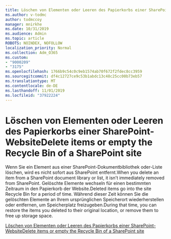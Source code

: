 ```yaml
---
title: Löschen von Elementen oder Leeren des Papierkorbs einer SharePoint-Website
ms.author: v-todmc
author: todmccoy
manager: mnirkhe
ms.date: 10/31/2019
ms.audience: Admin
ms.topic: article
ROBOTS: NOINDEX, NOFOLLOW
localization_priority: Normal
ms.collection: Adm_O365
ms.custom:
- "9000209"
- "3175"
ms.openlocfilehash: 1766b9c54c0c9eb1574ab70f672f2fdec8cc3959
ms.sourcegitcommit: df4c12727ce9c53b1abdc13c48c25cc00b73eb57
ms.translationtype: MT
ms.contentlocale: de-DE
ms.lasthandoff: 11/01/2019
ms.locfileid: "37922224"
---
```

# <a name="delete-items-or-empty-the-recycle-bin-of-a-sharepoint-site"></a><span data-ttu-id="cb7ea-102">Löschen von Elementen oder Leeren des Papierkorbs einer SharePoint-Website</span><span class="sxs-lookup"><span data-stu-id="cb7ea-102">Delete items or empty the Recycle Bin of a SharePoint site</span></span> 

<span data-ttu-id="cb7ea-103">Wenn Sie ein Element aus einer SharePoint-Dokumentbibliothek oder-Liste löschen, wird es nicht sofort aus SharePoint entfernt.</span><span class="sxs-lookup"><span data-stu-id="cb7ea-103">When you delete an item from a SharePoint document library or list, it isn’t immediately removed from SharePoint.</span></span> <span data-ttu-id="cb7ea-104">Gelöschte Elemente wechseln für einen bestimmten Zeitraum in den Papierkorb der Website.</span><span class="sxs-lookup"><span data-stu-id="cb7ea-104">Deleted items go into the site Recycle Bin for a period of time.</span></span> <span data-ttu-id="cb7ea-105">Während dieser Zeit können Sie die gelöschten Elemente an Ihrem ursprünglichen Speicherort wiederherstellen oder entfernen, um Speicherplatz freizugeben.</span><span class="sxs-lookup"><span data-stu-id="cb7ea-105">During that time, you can restore the items you deleted to their original location, or remove them to free up storage space.</span></span>

[<span data-ttu-id="cb7ea-106">Löschen von Elementen oder Leeren des Papierkorbs einer SharePoint-Website</span><span class="sxs-lookup"><span data-stu-id="cb7ea-106">Delete items or empty the Recycle Bin of a SharePoint site</span></span>](https://support.office.com/article/delete-items-or-empty-the-recycle-bin-of-a-sharepoint-site-2e713599-d13e-40d6-96dc-66f0a366f74e?ui=en-US&rs=en-US&ad=US#ID0EAADAAA=Online)